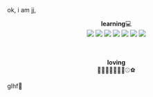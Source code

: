 ok, i am jj,

<div align = "center">
  <span align = "center" font-size = "xx-large"><b>learning</b></span>💻<br>
  <img src="https://img.shields.io/badge/Java-5382A1?style=for-the-badge&logo=Java&logoColor=white">
  <img src="https://img.shields.io/badge/Linux-FCC624?style=for-the-badge&logo=Linux&logoColor=black">
  <img src="https://img.shields.io/badge/HTML-E34F26?style=for-the-badge&logo=HTML5&logoColor=white">
  <img src="https://img.shields.io/badge/CSS-1572B6?style=for-the-badge&logo=CSS3&logoColor=white">
  <img src="https://img.shields.io/badge/JavaScript-F7DF1E?style=for-the-badge&logo=JavaScript&logoColor=black">
  <img src="https://img.shields.io/badge/jQuery-0769AD?style=for-the-badge&logo=jQuery&logoColor=white">
  <img src="https://img.shields.io/badge/json-000000?style=for-the-badge&logo=JSON&logoColor=white">

  <br><br>
  <b>loving</b><br>
  🎵🎸🍕🍗🍍🚗🎾⚾⚽
</div>
glhf🤙
